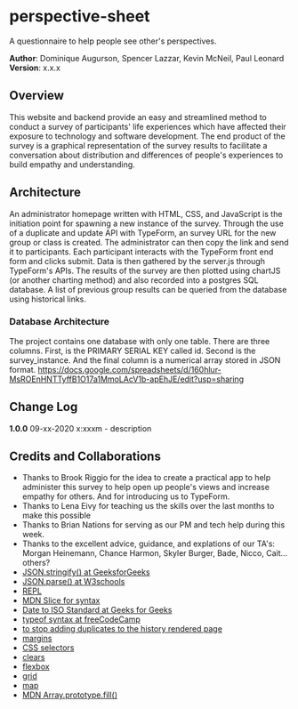 # perspective-sheet
A questionnaire to help people see other's perspectives.


**Author**: Dominique Augurson, Spencer Lazzar, Kevin McNeil, Paul Leonard
**Version**: x.x.x

## Overview
This website and backend provide an easy and streamlined method to conduct a survey of participants' life experiences which have affected their exposure to technology and software development.  The end product of the survey is a graphical representation of the survey results to facilitate a conversation about distribution and differences of people's experiences to build empathy and understanding.


## Architecture
An administrator homepage written with HTML, CSS, and JavaScript is the initiation point for spawning a new instance of the survey.  Through the use of a duplicate and update API with TypeForm, an survey URL for the new group or class is created.  The administrator can then copy the link and send it to participants.  Each participant interacts with the TypeForm front end form and clicks submit.  Data is then gathered by the server.js through TypeForm's APIs.  The results of the survey are then plotted using chartJS (or another charting method) and also recorded into a postgres SQL database.  A list of previous group results can be queried from the database using historical links.

### Database Architecture
The project contains one database with only one table.  There are three columns.  First, is the PRIMARY SERIAL KEY called id.  Second is the survey_instance.  And the final column is a numerical array stored in JSON format.
https://docs.google.com/spreadsheets/d/160hlur-MsROEnHNTTyffB1O17a1MmoLAcV1b-apEhJE/edit?usp=sharing

## Change Log
**1.0.0** 09-xx-2020 x:xxxm - description


## Credits and Collaborations
- Thanks to Brook Riggio for the idea to create a practical app to help administer this survey to help open up people's views and increase empathy for others.  And for introducing us to TypeForm.
- Thanks to Lena Eivy for teaching us the skills over the last months to make this possible
- Thanks to Brian Nations for serving as our PM and tech help during this week.
- Thanks to the excellent advice, guidance, and explations of our TA's:  Morgan Heinemann, Chance Harmon, Skyler Burger, Bade, Nicco, Cait... others?
- [JSON.stringify() at GeeksforGeeks](https://www.geeksforgeeks.org/javascript-convert-an-array-to-json/)
- [JSON.parse() at W3schools](https://www.w3schools.com/js/js_json_parse.asp)
- [REPL](https://repl.it/)
- [MDN Slice for syntax](https://developer.mozilla.org/en-US/docs/Web/JavaScript/Reference/Global_Objects/String/slice)
- [Date to ISO Standard at Geeks for Geeks](https://www.geeksforgeeks.org/javascript-date-toisostring-method/#:~:text=toISOString()%20method%20is%20used,created%20using%20date()%20constructor.)
- [typeof syntax at freeCodeCamp](https://www.freecodecamp.org/news/javascript-data-types-typeof-explained/#:~:text=typeof%20is%20a%20JavaScript%20keyword,a%20variable%20in%20your%20code.)
- [to stop adding duplicates to the history rendered page](https://stackoverflow.com/questions/8217419/how-to-determine-if-javascript-array-contains-an-object-with-an-attribute-that-e)
- [margins](https://www.w3schools.com/cssref/pr_margin.asp)
- [CSS selectors](https://www.w3schools.com/cssref/css_selectors.asp)
- [clears](https://css-tricks.com/snippets/css/clear-fix/)
- [flexbox](https://css-tricks.com/snippets/css/a-guide-to-flexbox/)
- [grid](https://css-tricks.com/snippets/css/complete-guide-grid/)
- [map](https://developer.mozilla.org/en-US/docs/Web/JavaScript/Reference/Global_Objects/Array/map)
- [MDN Array.prototype.fill()](https://developer.mozilla.org/en-US/docs/Web/JavaScript/Reference/Global_Objects/Array/fill)